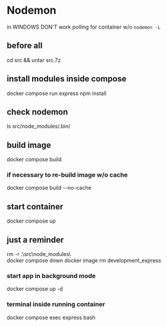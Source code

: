 # Nodemon
in WINDOWS DON'T work polling for container w/o `nodemon -L`

## before all
cd src && untar src.7z

## install modules inside compose
docker compose run express npm install

## check nodemon 
ls src/node_modules/.bin/

## build image
docker compose build
### if necessary to re-build image w/o cache
docker compose build --no-cache

## start container
docker compose up

## just a reminder
rm -r .\src\node_modules\    
docker compose down
docker image rm development_express 

### start app in background mode
docker compose up -d
### terminal inside running container
docker compose exec express bash
